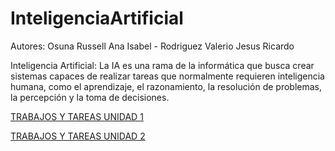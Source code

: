 # InteligenciaArtificial
Autores: Osuna Russell Ana Isabel -
Rodriguez Valerio Jesus Ricardo

Inteligencia Artificial:
La IA es una rama de la informática que busca crear sistemas capaces de realizar tareas que normalmente requieren inteligencia humana, como el aprendizaje, el razonamiento, la resolución de problemas, la percepción y la toma de decisiones.

[TRABAJOS Y TAREAS UNIDAD 1]()

[TRABAJOS Y TAREAS UNIDAD 2]()
